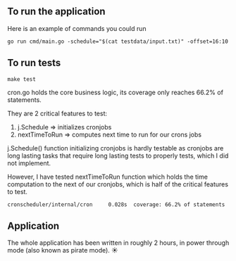## To run the application

Here is an example of commands you could run
```
go run cmd/main.go -schedule="$(cat testdata/input.txt)" -offset=16:10
```

## To run tests

```
make test
```

cron.go holds the core business logic, its coverage only reaches 66.2% of statements. 

They are 2 critical features to test:
1. j.Schedule => initializes cronjobs
2. nextTimeToRun => computes next time to run for our crons jobs

j.Schedule() function initializing cronjobs is hardly testable as cronjobs are long lasting tasks that require long lasting tests to properly tests, which I did not implement.

However, I have tested nextTimeToRun function which holds the time computation to the next of our cronjobs, which is half of the critical features to test.

```
cronscheduler/internal/cron     0.028s  coverage: 66.2% of statements
```

## Application

The whole application has been written in roughly 2 hours, in power through mode (also known as pirate mode). :sunny: